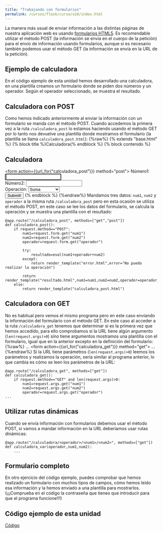 ```yaml
---
title: "Trabajando con formularios"
permalink: /cursos/flask/curso/u18/index.html
---
```


La manera más usual de enviar información a las distintas páginas de nuestra aplicación web es usando [formularios HTML5](https://www.w3schools.com/html/html_forms.asp). Es recomendable utilizar el método POST (la información se envía en el cuerpo de la petición) para el envío de información usando formularios, aunque si es necesario también podemos usar el método GET (la información se envía en la URL de la petición).

## Ejemplo de calculadora

En el código ejemplo de esta unidad hemos desarrollado una calculadora, en una plantilla creamos un formulario donde se piden dos números y un operador. Según el operador seleccionado, se muestra el resultado.

## Calculadora con POST

Como hemos indicado anteriormente al enviar la información con un formulario se manda con el método POST. Cuando accedemos la primera vez a la ruta `/calculadora_post` lo estamos haciendo usando el método GET por lo tanto nos devuelve una plantilla donde mostramos el formulario (la plantilla se llama `calculadora_post.html`):
{%raw%}
	{% extends "base.html" %}
	{% block title %}Calculadora{% endblock %}
	{% block contenido %}
		    <h2>Calculadora</h2>
		    <form action={{url_for("calculadora_post")}} method="post">
			Número1: <input type="text" name="num1" autofocus required />
			<br />
			Número2: <input type="text" name="num2" autofocus required />
			<br />
			Operación: 
			<select name="operador">
	  			<option value="+">Suma</option>
	  			<option value="-">Resta</option>
	  			<option value="*">Multiplicación</option>
	  			<option value="/">División</option>
	  		</select> 
	  		<br/>
	  		<input type="submit" value="Submit!" />
			</form>
	{% endblock %}
{%endraw%}
Mandamos tres datos: `num1`, `num2` y `operador` a la misma ruta `/calculadora_post` pero en esta ocasión se utiliza el método POST, en este caso se lee los datos del formulario, se calcula la operación y se muestra una plantilla con el resultado:

	@app.route("/calculadora_post", methods=["get","post"])
	def calculadora_post():
		if request.method=="POST":
			num1=request.form.get("num1")
			num2=request.form.get("num2")
			operador=request.form.get("operador")
		
			try:
				resultado=eval(num1+operador+num2)
			except:
				return render_template("error.html",error="No puedo realizar la operación")
			
			return render_template("resultado.html",num1=num1,num2=num2,operador=operador,resultado=resultado)	
		else:
			return render_template("calculadora_post.html")

## Calculadora con GET

No es habitual pero vemos el mismo programa pero en este caso enviando la información del formulario con el método GET. En este caso al acceder a la ruta `/calculadora_get` tenemos que determinar si es la primera vez que hemos accedido, para ello comprobamos si la URL tiene algún argumento (`len(request.args)>0`) sino tiene argumentos mostramos una plantilla con el formulario, igual que en la anterior excepto en la definición del formulario:
{%raw%}
	...
	<form action={{url_for("calculadora_get")}} method="get">
	...
{%endraw%}
Si la URL tiene parámetros (`len(request.args)>0`) leemos los parámetros y realizamos la operación, sería similar al programa anterior, lo que cambia es cómo se leen los parámetros de la URL:

	@app.route("/calculadora_get", methods=["get"])
	def calculadora_get():
		if request.method=="GET" and len(request.args)>0:
			num1=request.args.get("num1")
			num2=request.args.get("num2")
			operador=request.args.get("operador")
	...

## Utilizar rutas dinámicas

Cuando se envía información con formularios debemos usar el método POST, si vamos a mandar información en la URL deberíamos usar rutas dinámicas:

	@app.route("/calculadora/<operador>/<num1>/<num2>", methods=["get"])
	def calculadora_var(operador,num1,num2):
		...

## Formulario completo

En otro ejercicio del código ejemplo, puedes comprobar que hemos realizado un formulario con muchos tipos de campos, cómo hemos leído esa información y la hemos enviado a una plantilla para mostrarlos. (¡¡¡Comprueba en el código la contraseña que tienes que introducir para que el programa funcione!!!)

## Código ejemplo de esta unidad

[Código](../../ejemplos/u18)
	